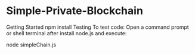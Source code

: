 # Simple-Private-Blockchain

Getting Started
npm install
Testing
To test code: Open a command prompt or shell terminal after install node.js and execute:

node simpleChain.js
